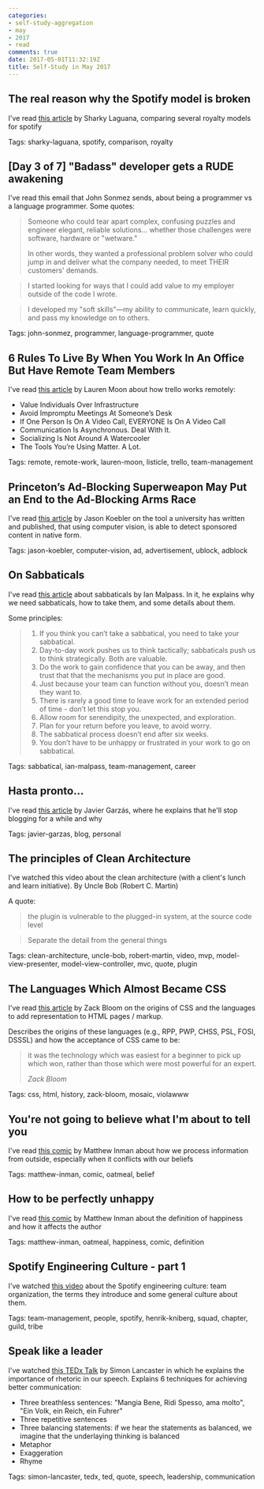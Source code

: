 ```yaml
---
categories:
- self-study-aggregation
- may
- 2017
- read
comments: true
date: 2017-05-01T11:32:19Z
title: Self-Study in May 2017 
---
```


## The real reason why the Spotify model is broken

I've read [this article][spotify-model-broken] by Sharky Laguana, comparing several royalty models for spotify

Tags: sharky-laguana, spotify, comparison, royalty

[spotify-model-broken]: http://kernelmag.dailydot.com/issue-sections/staff-editorials/12136/spotify-royalty-payment-model/

## [Day 3 of 7] "Badass" developer gets a RUDE awakening

I've read this email that John Sonmez sends, about being a programmer vs a language programmer. Some quotes:

>Someone who could tear apart complex, confusing puzzles and engineer elegant, reliable solutions... whether those challenges were software, hardware or "wetware."
>
> In other words, they wanted a professional problem solver who could jump in and deliver what the company needed, to meet THEIR customers' demands.

> I started looking for ways that I could add value to my employer outside of the code I wrote.

> I developed my "soft skills"—my ability to communicate, learn quickly, and pass my knowledge on to others.

Tags: john-sonmez, programmer, language-programmer, quote

## 6 Rules To Live By When You Work In An Office But Have Remote Team Members

I've read [this article][remote-team-members] by Lauren Moon about how trello works remotely:

  * Value Individuals Over Infrastructure
  * Avoid Impromptu Meetings At Someone’s Desk
  * If One Person Is On A Video Call, EVERYONE Is On A Video Call
  * Communication Is Asynchronous. Deal With It.
  * Socializing Is Not Around A Watercooler
  * The Tools You’re Using Matter. A Lot.

Tags: remote, remote-work, lauren-moon, listicle, trello, team-management

[remote-team-members]: http://blog.trello.com/6-mistakes-when-you-work-in-office-but-have-remote-team-members

## Princeton’s Ad-Blocking Superweapon May Put an End to the Ad-Blocking Arms Race

I've read [this article][computer-vision-tool-ads] by Jason Koebler on the tool a university has written and published, that using computer vision, is able to detect sponsored content in native form.

Tags: jason-koebler, computer-vision, ad, advertisement, ublock, adblock

[computer-vision-tool-ads]: https://motherboard.vice.com/en_us/article/princetons-ad-blocking-superweapon-may-put-an-end-to-the-ad-blocking-arms-race

## On Sabbaticals

I've read [this article][sabbaticals] about sabbaticals by Ian Malpass. In it, he explains why we need sabbaticals, how to take them, and some details about them.

Some principles:

> 1. If you think you can’t take a sabbatical, you need to take your sabbatical.
> 1. Day-to-day work pushes us to think tactically; sabbaticals push us to think strategically. Both are valuable.
> 1. Do the work to gain confidence that you can be away, and then trust that that the mechanisms you put in place are good.
> 1. Just because your team can function without you, doesn’t mean they want to.
> 1. There is rarely a good time to leave work for an extended period of time - don’t let this stop you.
> 1. Allow room for serendipity, the unexpected, and exploration.
> 1. Plan for your return before you leave, to avoid worry.
> 1. The sabbatical process doesn’t end after six weeks.
> 1. You don’t have to be unhappy or frustrated in your work to go on sabbatical.

Tags: sabbatical, ian-malpass, team-management, career

[sabbaticals]: http://indecorous.com/sabbaticals/


## Hasta pronto…

I've read [this article][stop-blogging-garzas] by Javier Garzás, where he explains that he'll stop blogging for a while and why

Tags: javier-garzas, blog, personal

[stop-blogging-garzas]: http://www.javiergarzas.com/2016/07/hasta-pronto.html

## The principles of Clean Architecture

I've watched this video about the clean architecture (with a client's lunch and learn initiative). By Uncle Bob (Robert C. Martin)

A quote:

> the plugin is vulnerable to the plugged-in system, at the source code level

> Separate the detail from the general things

Tags: clean-architecture, uncle-bob, robert-martin, video, mvp, model-view-presenter, model-view-controller, mvc, quote, plugin

[clean-architecture]: https://www.youtube.com/watch?v=o_TH-Y78tt4

## The Languages Which Almost Became CSS

I've read [this article][almost-became-css] by Zack Bloom on the origins of CSS and the languages to add representation to HTML pages / markup.

Describes the origins of these languages (e.g., RPP, PWP, CHSS, PSL, FOSI, DSSSL) and how the acceptance of CSS came to be: 

>  it was the technology which was easiest for a beginner to pick up which won, rather than those which were most powerful for an expert.
>
>  <cite> Zack Bloom</cite>

Tags: css, html, history, zack-bloom, mosaic, violawww

[almost-became-css]: https://eager.io/blog/the-languages-which-almost-were-css/


## You're not going to believe what I'm about to tell you

I've read [this comic][comic-belief] by Matthew Inman about how we process information from outside, especially when it conflicts with our beliefs

Tags: matthew-inman, comic, oatmeal, belief

[comic-belief]: http://theoatmeal.com/comics/believe

## How to be perfectly unhappy

I've read [this comic][comic-happiness] by Matthew Inman about the definition of happiness and how it affects the author

Tags: matthew-inman, oatmeal, happiness, comic, definition

[comic-happiness]: http://theoatmeal.com/comics/unhappy

## Spotify Engineering Culture - part 1

I've watched [this video][spotify-culture-1] about the Spotify engineering culture: team organization, the terms they introduce and some general culture about them.

Tags: team-management, people, spotify, henrik-kniberg, squad, chapter, guild, tribe

[spotify-culture-1]: https://vimeo.com/85490944

## Speak like a leader

I've watched [this TEDx Talk][tedx-speak-leader] by Simon Lancaster in which he explains the importance of rhetoric in our speech. Explains 6 techniques for achieving better communication:

  * Three breathless sentences: "Mangia Bene, Ridi Spesso, ama molto", "Ein Volk, ein Reich, ein Fuhrer"
  * Three repetitive sentences
  * Three balancing statements: if we hear the statements as balanced, we imagine that the underlaying thinking is balanced
  * Metaphor
  * Exaggeration
  * Rhyme

Tags: simon-lancaster, tedx, ted, quote, speech, leadership, communication

[tedx-speak-leader]: https://www.youtube.com/watch?v=bGBamfWasNQ

